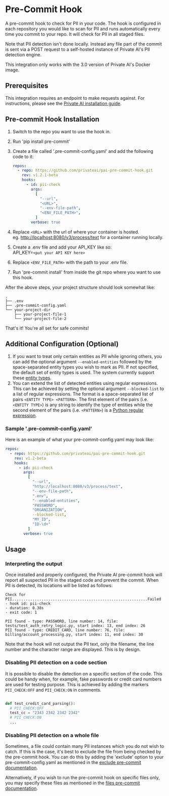 # Pre-Commit Hook

A pre-commit hook to check for PII in your code. The hook is configured in each repository you would like to scan for PII and runs automatically every time you commit to your repo. It will check for PII in all staged files.

Note that PII detection isn't done locally. Instead any file part of the commit is sent via a POST request to a self-hosted instance of Private AI's PII detection engine.

This integration only works with the 3.0 version of Private AI's Docker image.

## Prerequisites

This integration requires an endpoint to make requests against. For instructions, please see the [Private AI installation guide](https://docs.private-ai.com/installation/).

## Pre-commit Hook Installation

1. Switch to the repo you want to use the hook in.
1. Run 'pip install pre-commit'
1. Create a file called '.pre-commit-config.yaml' and add the following code to it:

    ``` yaml
    repos:
      - repo: https://github.com/privateai/pai-pre-commit-hook.git
        rev: v1.2.1-beta
        hooks:
          - id: pii-check
            args:
              [
                "--url",
                "<URL>",
                "--env-file-path",
                "<ENV_FILE_PATH>",
              ]
            verbose: true

    ```

1. Replace `<URL>` with the url of where your container is hosted.\
     eg. [http://localhost:8080/v3/process/text](http://localhost:8080/v3/process_text) for a container running locally.
1. Create a .env file and add your API_KEY like so:\
    API_KEY=`<put your API KEY here>`
1. Replace `<ENV_FILE_PATH>` with the path to your .env file.
1. Run 'pre-commit install' from inside the git repo where you want to use this hook.

After the above steps, your project structure should look somewhat like:

``` shell
.
├── .env
├── .pre-commit-config.yaml
└── your-project-dir
    ├── your-project-file-1
    └── your-project-file-2
```

That's it! You're all set for safe commits!

## Additional Configuration (Optional)

1. If you want to treat only certain entities as PII while ignoring others, you can add the optional argument ```--enabled-entities``` followed by the space-separated entity types you wish to mark as PII. If not specified, the default set of entity types is used. The system currently support these [entity types](https://docs.private-ai.com/entities/).
2. You can extend the list of detected entities using regular expressions. This can be achieved by setting the optional argument ```--blocked-list``` to a list of regular expressions. The format is a space-separated list of pairs `<ENTITY TYPE> <PATTERN>`. The first element of the pairs (i.e. `<ENTITY TYPE>`) is any string to identify the type of entities while the second element of the pairs (i.e. `<PATTERN>`) is a [Python regular expression](https://docs.python.org/3/library/re.html).

### Sample '.pre-commit-config.yaml'

Here is an example of what your pre-commit-config.yaml may look like:

``` yaml
repos:
  - repo: https://github.com/privateai/pai-pre-commit-hook.git
    rev: v1.2-beta
    hooks:
      - id: pii-check
        args:
          [
            "--url",
            "http://localhost:8080/v3/process/text",
            "--env-file-path",
            ".env",
            "--enabled-entities",
            "PASSWORD",
            "ORGANIZATION",
            --blocked-list,
            "MY_ID",
            "ID-\d+"
          ]
        verbose: true

```

## Usage

### Interpreting the output

Once installed and properly configured, the Private AI pre-commit hook will report all suspected PII in the staged code and prevent the commit. When PII is detected, its locations will be listed as follows:

``` shell
Check for PII............................................................Failed
- hook id: pii-check
- duration: 0.38s
- exit code: 1

PII found - type: PASSWORD, line number: 14, file: tests/test_auth_retry_logic.py, start index: 13, end index: 26 
PII found - type: CREDIT_CARD, line number: 76, file: billing/account_processing.py, start index: 11, end index: 30
```

Note that the hook will not output the PII text, only the filename, the line number and the character range are displayed. This is by design.

### Disabling PII detection on a code section

It is possible to disable the detection on a specific section of the code. This could be handy when, for example, fake passwords or credit card numbers are used for testing purpose. This is achieved by adding the markers `PII_CHECK:OFF` and `PII_CHECK:ON` in comments.

``` python

def test_credit_card_parsing():
  # PII_CHECK:OFF
  test_cc = "2343 2342 2342 2342"
  # PII_CHECK:ON
  ...
```

### Disabling PII detection on a whole file

Sometimes, a file could contain many PII instances which you do not wish to catch. If this is the case, it's best to exclude the file from being checked by the pre-commit hook. You can do this by adding the 'exclude' option to your pre-commit-config.yaml as mentioned in the [exclude pre-commit documentation](https://pre-commit.com/#config-exclude).

Alternatively, if you wish to run the pre-commit hook on specific files only, you may specify these files as mentioned in the [files pre-commit documentation](https://pre-commit.com/#config-files).
